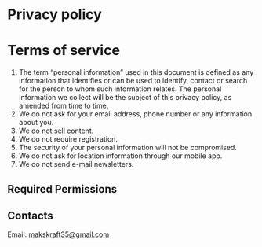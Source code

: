 # Privacy policy

# Terms of service
1. The term “personal information” used in this document is defined as any information that identifies or can be used to identify, contact or search for the person to whom such information relates. The personal information we collect will be the subject of this privacy policy, as amended from time to time.
2. We do not ask for your email address, phone number or any information about you.
3. We do not sell content.
4. We do not require registration.
5. The security of your personal information will not be compromised.
6. We do not ask for location information through our mobile app.
7. We do not send e-mail newsletters.

## Required Permissions

## Contacts
Email: makskraft35@gmail.com
